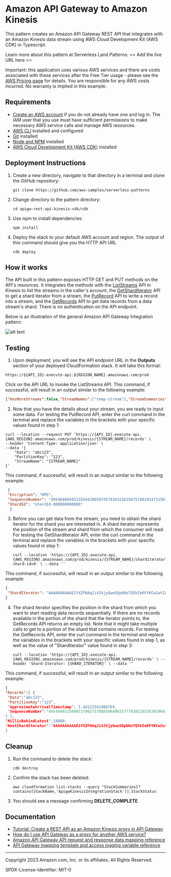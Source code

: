 # Amazon API Gateway to Amazon Kinesis 

This pattern creates an Amazon API Gateway REST API that integrates with an Amazon Kinesis data stream using AWS Cloud Development Kit (AWS CDK) in Typescript.

Learn more about this pattern at Serverless Land Patterns: << Add the live URL here >>

Important: this application uses various AWS services and there are costs associated with these services after the Free Tier usage - please see the [AWS Pricing page](https://aws.amazon.com/pricing/) for details. You are responsible for any AWS costs incurred. No warranty is implied in this example.

## Requirements

* [Create an AWS account](https://portal.aws.amazon.com/gp/aws/developer/registration/index.html) if you do not already have one and log in. The IAM user that you use must have sufficient permissions to make necessary AWS service calls and manage AWS resources.
* [AWS CLI](https://docs.aws.amazon.com/cli/latest/userguide/install-cliv2.html) installed and configured
* [Git](https://git-scm.com/book/en/v2/Getting-Started-Installing-Git) installed
* [Node and NPM](https://nodejs.org/en/download) installed
* [AWS Cloud Development Kit (AWS CDK)](https://docs.aws.amazon.com/cdk/v2/guide/cli.html) installed

## Deployment Instructions

1. Create a new directory, navigate to that directory in a terminal and clone the GitHub repository:
    ``` 
    git clone https://github.com/aws-samples/serverless-patterns
    ```
1. Change directory to the pattern directory:
    ```
    cd apigw-rest-api-kinesis-cdk/cdk
    ```
1. Use npm to install dependencies:
    ```
    npm install
    ```
1. Deploy the stack to your default AWS account and region. The output of this command should give you the HTTP API URL
   ```
   cdk deploy
   ```
   
## How it works

The API built in this pattern exposes HTTP GET and PUT methods on the API's resources. It integrates the methods with the [ListStreams](https://docs.aws.amazon.com/kinesis/latest/APIReference/API_ListStreams.html) API in Kinesis to list the streams in the caller's account, the [GetShardIterator](https://docs.aws.amazon.com/kinesis/latest/APIReference/API_GetShardIterator.html) API to get a shard iterator from a stream, the [PutRecord](https://docs.aws.amazon.com/kinesis/latest/APIReference/API_PutRecord.html) API to write a record into a stream, and the [GetRecords](https://docs.aws.amazon.com/kinesis/latest/APIReference/API_GetRecords.html) API to get data records from a data stream's shard. There is no authentication on the API endpoint. 

Below is an illustration of the general Amazon API Gateway Integration pattern:

![alt text](https://github.com/MudassarBashir/serverless-patterns/blob/mmbashir-apigw-rest-api-kinesis-cdk/apigw-rest-api-kinesis-cdk/apigw-kinesis-architecture-diagram.png?raw=true)

## Testing

1. Upon deployment, you will see the API endpoint URL in the **Outputs** section of your deployed CloudFormation stack. It will take this format:

  ```
  https://${API_ID}.execute-api.${REGION_NAME}.amazonaws.com/prod
  ``` 
   Click on the API URL to invoke the ListStreams API. This command, if successful, will result in an output similar to the following example:

  ```json
  {"HasMoreStreams":false,"StreamNames":["temp-stream"],"StreamSummaries":[{"StreamARN":"arn:aws:kinesis:{AWS_REGION}:{AWS_ACCOUNT_NUMBER}:stream/temp-stream","StreamCreationTimestamp":1.681224803E9,"StreamModeDetails":{"StreamMode":"PROVISIONED"},"StreamName":"temp-stream","StreamStatus":"ACTIVE"}]}
  ```


2. Now that you have the details about your stream, you are ready to input some data. For testing the PutRecord API, enter the curl command in the terminal and replace the variables in the brackets with your specific values found in step 1:
 
```
curl --location --request PUT 'https://{API_ID}.execute-api.{AWS_REGION}.amazonaws.com/prod/kinesis/{STREAM_NAME}/records' \
--header 'Content-Type: application/json' \
--data '{
    "Data": "abc123",
    "PartitionKey": "123",
    "StreamName": "{STREAM_NAME}"
}'
```
   This command, if successful, will result in an output similar to the following example:
    
  ```json
   {
   "Encryption": "KMS",
   "SequenceNumber": "49546986683135544286507457936321625675700192471156785154",
   "ShardId": "shardId-000000000000"
    }
  ```
  
3. Before you can get data from the stream, you need to obtain the shard iterator for the shard you are interested in. A shard iterator represents the position of the stream and shard from which the consumer will read. For testing the GetShardIterator API, enter the curl command in the terminal and replace the variables in the brackets with your specific values found in step 1:

    ```
    curl --location 'https://{API_ID}.execute-api.{AWS_REGION}.amazonaws.com/prod/kinesis/{STREAM_NAME}/sharditerator?shard-id=0' \ --data ''
    ```
    
  This command, if successful, will result in an output similar to the following example:
   ```json
   {
    "ShardIterator": "AAAAAAAAAAE1YXZFNAqJi4JXjyGww5DpbNxTQ5kIeRFYKCw2wtZw9zpAKMVolVf3IRN+lASki/fHs2PrDvjHb2Xl41bPojLmz0RlVrjOIoLFdjydDcVgkyF+ma+12RFFOtwXbIumDVTDYOHKx790TWoLCEBKR4RPbhtq0aOm7aTEegMpgi3t0VhpsYp7wB3KlLML31moO+ZKisMCInI0uEPNoxamBF3xysMrOZ/ZFR9fX/fYXk7SMg=="
}
   ```
   
4. The shard iterator specifies the position in the shard from which you want to start reading data records sequentially. If there are no records available in the portion of the shard that the iterator points to, the GetRecords API returns an empty list. Note that it might take multiple calls to get to a portion of the shard that contains records. For testing the GetRecords API, enter the curl command in the terminal and replace the variables in the brackets with your specific values found in step 1, as well as the value of "ShardIterator" value found in step 3:

   ```
   curl --location 'https://{API_ID}.execute-api.{AWS_REGION}.amazonaws.com/prod/kinesis/{STREAM_NAME}/records' \ --header 'Shard-Iterator: {SHARD_ITERATOR}' \ --data ''
    ```

This command, if successful, will result in an output similar to the following example:
    
   ```json
   {
  "Records":[ {
    "Data":"abc123",
    "PartitionKey":"123”,
    "ApproximateArrivalTimestamp": 1.441215410867E9,
    "SequenceNumber":"49544985256907370027570885864065577703022652638596431874"
  } ],
  "MillisBehindLatest":24000,
  "NextShardIterator":"AAAAAAAAAAE1YXZFNAqJi4JXjyGww5DpbNxTQ5kIeRFYKCw2wtZw9zpAKMVolVf3IRN+lASki/fHs2PrDvjHb2Xl41bPojLmz0RlVrjOIoLFdjydDcVgkyF+ma+12RFFOtwXbIumDVTDYOHKx790TWoLCEBKR4RPbhtq0aOm7aTEegMpgi3t0VhpsYp7wB3KlLML31moO+ZKisMCInI0uEPNoxamBF3xysMrOZ/ZFR9fX/fYXk7SMg=="
}
   ```
    
    
    
## Cleanup
 
1. Run the command to delete the stack:
    ```
    cdk destroy
    ```
2. Confirm the stack has been deleted:
    ```
    aws cloudformation list-stacks --query "StackSummaries[?contains(StackName,'ApigwKinesisIntegrationStack')].StackStatus
    ```
 3. You should see a message confirming **DELETE_COMPLETE**
    
## Documentation

* [Tutorial: Create a REST API as an Amazon Kinesis proxy in API Gateway](https://docs.aws.amazon.com/apigateway/latest/developerguide/integrating-api-with-aws-services-kinesis.html)
* [How do I use API Gateway as a proxy for another AWS service?](https://repost.aws/knowledge-center/api-gateway-proxy-integrate-service)
* [Amazon API Gateway API request and response data mapping reference](https://docs.aws.amazon.com/apigateway/latest/developerguide/request-response-data-mappings.html)
* [API Gateway mapping template and access logging variable reference](https://docs.aws.amazon.com/apigateway/latest/developerguide/api-gateway-mapping-template-reference.html) 

----
Copyright 2023 Amazon.com, Inc. or its affiliates. All Rights Reserved.

SPDX-License-Identifier: MIT-0
